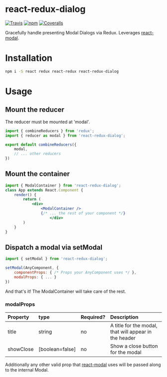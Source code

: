 # react-redux-dialog

[![Travis](https://img.shields.io/travis/ssilve1989/react-redux-dialog.svg)](https://travis-ci.org/ssilve1989/redux-session-manager-middleware)
[![npm](https://img.shields.io/npm/v/react-redux-dialog.svg?style=flat-square)](https://www.npmjs.com/package/redux-session-manager-middleware)
[![Coveralls](https://img.shields.io/coveralls/ssilve1989/react-redux-dialog.svg?style=flat-square)](https://coveralls.io/github/ssilve1989/react-redux-dialog)

Gracefully handle presenting Modal Dialogs via Redux. Leverages [react-modal](https://github.com/reactjs/react-modal).

# Installation
```bash
npm i -S react redux react-redux react-redux-dialog
```

# Usage

## Mount the reducer
The reducer must be mounted at 'modal'.
```javascript
import { combineReducers } from 'redux';
import { reducer as modal } from 'react-redux-dialog';

export default combineReducers({ 
    modal,
    // ... other reducers
})
```

## Mount the container
```jsx harmony
import { ModalContainer } from 'react-redux-dialog';
class App extends React.Component {
	render() {
		return (
			<div>
			    <ModalContainer />
			    {/* ... the rest of your component */}
            		</div>
		)
	}
}
```

## Dispatch a modal via setModal
```javascript
import { setModal } from 'react-redux-dialog';

setModal(AnyComponent, {
    componentProps: { /* Props your AnyComponent uses */ },
    modalProps: { ... }
})
```

And that's it! The ModalContainer will take care of the rest.

### modalProps
| Property | type | Required? | Description |
|:--|:--|:--|:--
title | string | no | A title for the modal, that will appear in the header |
showClose | [boolean=false] | no | Show a close button for the modal

Additionally any other valid prop that [react-modal](https://github.com/reactjs/react-modal) uses will be passed along to the internal Modal.

[build-badge]: https://img.shields.io/travis/ssilve1989/react-redux-dialog/master.png?style=flat-square
[build]: https://travis-ci.org/ssilve1989/react-redux-dialog

[npm-badge]: https://img.shields.io/npm/v/react-redux-dialog.svg.svg?style=flat-square
[npm]: https://www.npmjs.org/package/react-redux-dialog

[coveralls-badge]: https://img.shields.io/coveralls/ssilve1989/react-redux-dialog/master.png?style=flat-square
[coveralls]: https://coveralls.io/github/ssilve1989/react-redux-dialog
